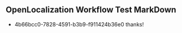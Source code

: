 ## OpenLocalization Workflow Test MarkDown
* 4b66bcc0-7828-4591-b3b9-f911424b36e0 thanks!

<!--HONumber=Aug16_HO1-->


